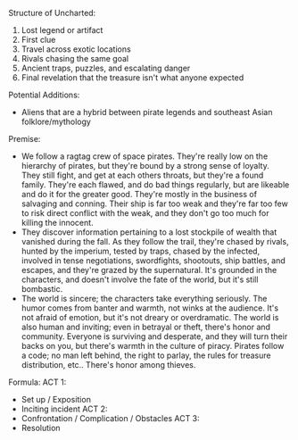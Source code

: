 Structure of Uncharted:
1. Lost legend or artifact
2. First clue
3. Travel across exotic locations
4. Rivals chasing the same goal
5. Ancient traps, puzzles, and escalating danger
6. Final revelation that the treasure isn't what anyone expected

Potential Additions:
- Aliens that are a hybrid between pirate legends and southeast Asian folklore/mythology

Premise:
- We follow a ragtag crew of space pirates. They're really low on the hierarchy of pirates, but they're bound by a strong sense of loyalty. They still fight, and get at each others throats, but they're a found family. They're each flawed, and do bad things regularly, but are likeable and do it for the greater good. They're mostly in the business of salvaging and conning. Their ship is far too weak and they're far too few to risk direct conflict with the weak, and they don't go too much for killing the innocent.
- They discover information pertaining to a lost stockpile of wealth that vanished during the fall. As they follow the trail, they're chased by rivals, hunted by the imperium, tested by traps, chased by the infected, involved in tense negotiations, swordfights, shootouts, ship battles, and escapes, and they're grazed by the supernatural. It's grounded in the characters, and doesn't involve the fate of the world, but it's still bombastic.
- The world is sincere; the characters take everything seriously. The humor comes from banter and warmth, not winks at the audience. It's not afraid of emotion, but it's not dreary or overdramatic. The world is also human and inviting; even in betrayal or theft, there's honor and community. Everyone is surviving and desperate, and they will turn their backs on you, but there's warmth in the culture of piracy. Pirates follow a code; no man left behind, the right to parlay, the rules for treasure distribution, etc.. There's honor among thieves. 

Formula:
ACT 1:
- Set up / Exposition
- Inciting incident
ACT 2:
- Confrontation / Complication / Obstacles
ACT 3:
- Resolution